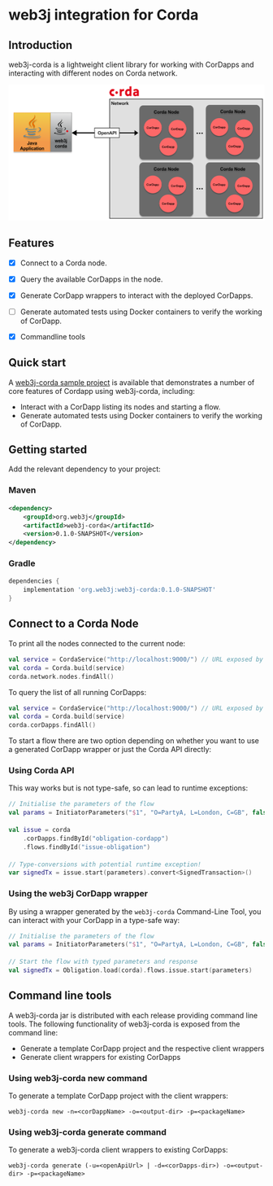 web3j integration for Corda
===========================

## Introduction

web3j-corda is a lightweight client library for working with CorDapps and interacting with different nodes on Corda network.

![web3j-corda Network](docs/images/web3j-corda.png)

## Features
- [x] Connect to a Corda node.
- [x] Query the available CorDapps in the node.
- [x] Generate CorDapp wrappers to interact with the deployed CorDapps.
- [ ] Generate automated tests using Docker containers to verify the working of CorDapp. 
- [x] Commandline tools


## Quick start

A [web3j-corda sample project](https://gitlab.com/web3j/corda-samples) is available that demonstrates a number of core features of Cordapp using web3j-corda, including:
* Interact with a CorDapp listing its nodes and starting a flow.
* Generate automated tests using Docker containers to verify the working of CorDapp. 

## Getting started

Add the relevant dependency to your project:

### Maven

```xml
<dependency>
    <groupId>org.web3j</groupId>
    <artifactId>web3j-corda</artifactId>
    <version>0.1.0-SNAPSHOT</version>
</dependency>
```

### Gradle

```groovy
dependencies {
    implementation 'org.web3j:web3j-corda:0.1.0-SNAPSHOT'
}
```

## Connect to a Corda Node

To print all the nodes connected to the current node:

```kotlin
val service = CordaService("http://localhost:9000/") // URL exposed by BRAID service
val corda = Corda.build(service)
corda.network.nodes.findAll()
```

To query the list of all running CorDapps:

```kotlin
val service = CordaService("http://localhost:9000/") // URL exposed by BRAID service
val corda = Corda.build(service)
corda.corDapps.findAll()
```

To start a flow there are two option depending on whether you want to use a generated CorDapp wrapper
or just the Corda API directly:

### Using Corda API
This way works but is not type-safe, so can lead to runtime exceptions:
```kotlin
// Initialise the parameters of the flow 
val params = InitiatorParameters("$1", "O=PartyA, L=London, C=GB", false)

val issue = corda
    .corDapps.findById("obligation-cordapp")
    .flows.findById("issue-obligation")

// Type-conversions with potential runtime exception!
var signedTx = issue.start(parameters).convert<SignedTransaction>()
```

### Using the web3j CorDapp wrapper
By using a wrapper generated by the `web3j-corda` Command-Line Tool, 
you can interact with your CorDapp in a type-safe way:
```kotlin
// Initialise the parameters of the flow 
val params = InitiatorParameters("$1", "O=PartyA, L=London, C=GB", false)

// Start the flow with typed parameters and response
val signedTx = Obligation.load(corda).flows.issue.start(parameters)
```

## Command line tools

A web3j-corda jar is distributed with each release providing command line tools. 
The following functionality of web3j-corda is exposed from the command line:

* Generate a template CorDapp project and the respective client wrappers
* Generate client wrappers for existing CorDapps

### Using web3j-corda new command

To generate a template CorDapp project with the client wrappers: 

```shell script
web3j-corda new -n=<corDappName> -o=<output-dir> -p=<packageName>
```
### Using web3j-corda generate command

To generate a web3j-corda client wrappers to existing CorDapps: 

```shell script
web3j-corda generate (-u=<openApiUrl> | -d=<corDapps-dir>) -o=<output-dir> -p=<packageName>
```

